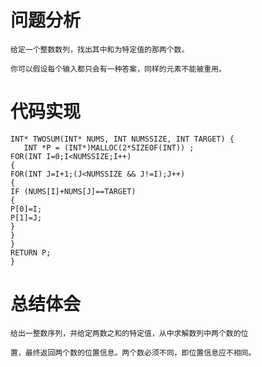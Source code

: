 # 问题分析 #
    给定一个整数数列，找出其中和为特定值的那两个数。
    
    你可以假设每个输入都只会有一种答案，同样的元素不能被重用。
# 代码实现 #
    INT* TWOSUM(INT* NUMS, INT NUMSSIZE, INT TARGET) {
       INT *P = (INT*)MALLOC(2*SIZEOF(INT)) ;
    FOR(INT I=0;I<NUMSSIZE;I++)
    {
    FOR(INT J=I+1;(J<NUMSSIZE && J!=I);J++)
    {
    IF (NUMS[I]+NUMS[J]==TARGET)
    {
    P[0]=I;
    P[1]=J;
    }
    }
    }
    RETURN P;
    }
# 总结体会 #
    给出一整数序列，并给定两数之和的特定值，从中求解数列中两个数的位

    置，最终返回两个数的位置信息。两个数必须不同，即位置信息应不相同。